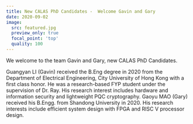 ```yaml
---
title: New CALAS PhD Candidates -  Welcome Gavin and Gary
date: 2020-09-02
image:
  src: featured.jpg
  preview_only: true
  focal_point: 'top'
  quality: 100
---
```

We welcome to the team Gavin and Gary, new CALAS PhD Candidates.
<!--more-->

Guangyan LI (Gavin) received the B.Eng degree in 2020 from the Department of Electrical Engineering, City University of Hong Kong with a first class honor. He was a research-based FYP student under the supervision of Dr. Ray. His research interest includes hardware and information security and lightweight PQC cryptography. Gaoyu MAO (Gary) received his B.Engg. from Shandong University in 2020. His research interests include efficient system design with FPGA and RISC V processor design.